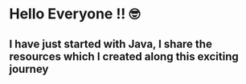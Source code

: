 # Hello Everyone !! 🤓
## I have just started with Java, I share the resources which I created along this exciting journey
